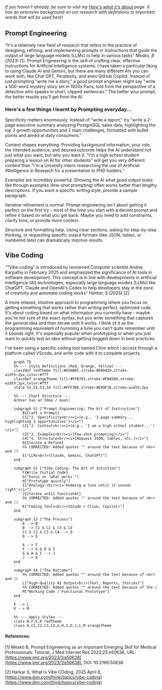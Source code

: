 ###### If you haven't already, be sure to visit my [Here's what it's about](hereswhatitsabout.md) page. It has an extensive background on our research with definitions to important words that will be used here!

## Prompt Engineering
"It's a relatively new field of research that refers to the practice of designing, refining, and implementing prompts or instructions that guide the output of large language models (LLMs) to help in various tasks" _Mesko, B (2023)_ [1]. Prompt Engineering is the skill of crafting clear, effective instructions for Aritficial Intelligence systems. I have taken a particular liking to using Claude AI and Gemini, but there are many different AIs you can work with, like Chat GPT, Perplexity, and even GitHub Copilot. 
Instead of just prompting "write me a story," a good prompt engineer might say "write a 500-word mystery story set in 1920s Paris, told from the perspective of a detective who speaks in short, clipped sentences." The better your prompt, the better results you'll get from the AI.

### Here's a few things I learnt by Prompting everyday...
Specificity matters enormously. Instead of "write a report," try "write a 2-page executive summary analyzing PostgreSQL sales data, highlighting the top 3 growth opportunities and 2 main challenges, formatted with bullet points and aimed at daily consumers."

Context shapes everything. Providing background information, your role, the intended audience, and desired outcome helps the AI understand not just what you want, but why you want it. "I'm a high school student preparing a lesson on AI for other students" will get you very different content than "I'm a Univesity intern researching the use of Artificial INtelligence in Research for a presentation to PHD holders."

Examples are incredibly powerful. Showing the AI what good output looks like through examples (few-shot prompting) often works better than lengthy descriptions. If you want a specific writing style, provide a sample paragraph.

Iterative refinement is normal. Prompt engineering isn't about getting it perfect on the first try - most of the time you start with a decent prompt and refine it based on what you get back. Maybe you need to add constraints, clarify tone, or provide more context.

Structure and formatting help. Using clear sections, asking for step-by-step thinking, or requesting specific output formats (like JSON, tables, or numbered lists) can dramatically improve results.


## Vibe Coding
"“Vibe coding” is introduced by renowned Computer scientist  Andrej Karpathy in February 2025 and emphasized the significance of AI tools in software development. This concept is in line with developments in artificial intelligence (AI) technologies, especially large language models (LLMs) like ChatGPT, Claude and OpenAI's Codex to help developers stay in the zone of creativity and automate coding works" _Harkar, S (2025)_ [2]

A more relaxed, intuitive approach to programming where you focus on getting something that works rather than writing perfect, optimized code. It's about coding based on what information you currently have - maybe you're not sure of the exact syntax, but you write something that captures the general idea and then iterate until it works. I think of it as the programming equivalent of humming a tune you can't quite remember until it sounds right. It's especially popular when prototyping or when you just want to quickly test an idea without getting bogged down in best practices.

I've been using a specific coding tool named Cline which I access through a platform called VScode, and write code with it to complete projects.

    

```mermaid
    graph TD
    %% --- Style Definitions (Red, Orange, Yellow) ---
    classDef redTheme fill:#E56B6F,stroke:#D90429,stroke-width:2px,color:#fff
    classDef orangeTheme fill:#FFB703,stroke:#FB8500,stroke-width:2px,color:#fff
    style S1,S2,S3,S4 fill:#FFF3B0,stroke:#E09F3E,stroke-width:2px

    %% --- Chart Structure ---
    A(User has an Idea / Goal)

    subgraph S1 ["Prompt Engineering: The Art of Instruction"]
        B{Craft a Prompt}
        C1["1. Specificity<br/><i>(e.g., '2-page summary... highlighting 3 opportunities')</i>"]
        C2["2. Context<br/><i>(e.g., 'I am a high school student...')</i>"]
        C3["3. Examples<br/><i>(Few-shot prompting)</i>"]
        C4["4. Structure<br/><i>(Request JSON, tables, etc.)</i>"]
        D{Iterate & Refine}
        %% CORRECTED: Added quotes "" around the text because of <br> and ()
        E["LLMs<br/>(Claude, Gemini, ChatGPT)"]
    end

    subgraph S2 ["Vibe Coding: The Art of Intuition"]
        F{Write Initial Code}
        G["Focus on 'what works'"]
        H["Prototype quickly"]
        I["Analogy:<br/><i>'Humming a tune until it sounds right'</i>"]
        J{Iterate until Functional}
        %% CORRECTED: Added quotes "" around the text because of <br> and ()
        K["Coding Tools<br/>(VSCode + Cline, Copilot)"]
    end

    subgraph S3 ["The Process"]
        A --> B
        B --> C1 & C2 & C3 & C4
        C1 & C2 & C3 & C4 --> D
        D --> E
        
        A --> F
        F --> G & H & I
        G & H & I --> J
        J --> K
    end

    subgraph S4 ["The Outcome"]
        %% CORRECTED: Added quotes "" around the text because of <br> and ()
        L["High-Quality AI Output<br/>(Text, Reports, Stories)"]
        %% CORRECTED: Added quotes "" around the text because of the /
        M["Working Code / Functional Prototype"]
    end

    E --> L
    K --> M

    %% --- Apply Styles ---
    class B,F,E,K redTheme
    class A,C1,C2,C3,C4,G,H,I,D,J,L,M orangeTheme
```


#### References:
[1] Meskó B, Prompt Engineering as an Important Emerging Skill for Medical Professionals: Tutorial, J Med Internet Res 2023;25:e50638, URL: [https://www.jmir.org/2023/1/e50638](https://www.jmir.org/2023/1/e50638), DOI: 10.2196/50638

[2] Harkar S, What is Vibe COding, 2025 April 8, [https://www.ibm.com/think/topics/vibe-coding](https://www.ibm.com/think/topics/vibe-coding)
